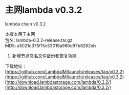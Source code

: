 # 主网lambda v0.3.2

lambda chain v0.3.2

本版本用于主网  
包名: lambda-0.3.2-release.tar.gz   
MD5: a5021c375f15c53019a960d97b8262eb 

1. 新增节点签名文件备份和恢复功能

下载地址：  
[https://github.com/LambdaIM/launch/releases/tag/v0.3.2](https://github.com/LambdaIM/launch/releases/tag/v0.3.2)  
[http://download.lambdastorage.com/lambda/0.3.2/](http://download.lambdastorage.com/lambda/0.3.2/)